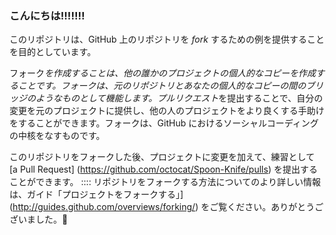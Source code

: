 ### こんにちは!!!!!!!

このリポジトリは、GitHub 上のリポジトリを *fork* するための例を提供することを目的としています。

フォーク*を作成することは、他の誰かのプロジェクトの個人的なコピーを作成することです。フォークは、元のリポジトリとあなたの個人的なコピーの間のブリッジのようなものとして機能します。プルリクエスト*を提出することで、自分の変更を元のプロジェクトに提供し、他の人のプロジェクトをより良くする手助けをすることができます。フォークは、GitHub におけるソーシャルコーディングの中核をなすものです。

このリポジトリをフォークした後、プロジェクトに変更を加えて、練習として [a Pull Request] (https://github.com/octocat/Spoon-Knife/pulls) を提出することができます。
::::
リポジトリをフォークする方法についてのより詳しい情報は、ガイド「プロジェクトをフォークする」](http://guides.github.com/overviews/forking/) をご覧ください。ありがとうございました。:sparkling_heart:
